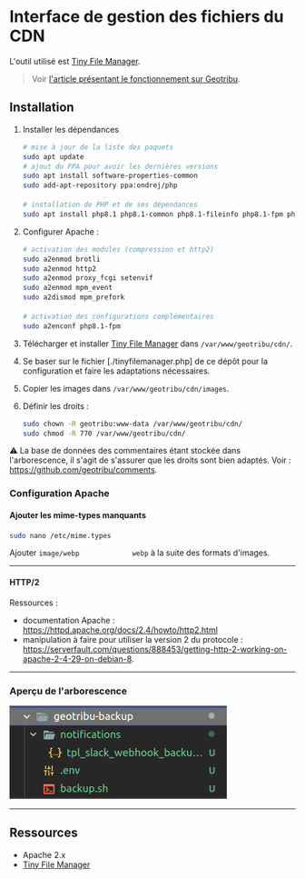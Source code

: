 # Interface de gestion des fichiers du CDN

L'outil utilisé est [Tiny File Manager](https://tinyfilemanager.github.io/).

> Voir [l'article présentant le fonctionnement sur Geotribu](https://static.geotribu.fr/contribuer/guides/image/#parcourir-les-images-sur-le-cdn-de-geotribu).

## Installation

1. Installer les dépendances

    ```bash
    # mise à jour de la liste des paquets
    sudo apt update
    # ajout du PPA pour avoir les dernières versions
    sudo apt install software-properties-common
    sudo add-apt-repository ppa:ondrej/php

    # installation de PHP et de ses dépendances
    sudo apt install php8.1 php8.1-common php8.1-fileinfo php8.1-fpm php8.1-iconv php8.1-mbstring php8.1-zip
    ```

1. Configurer Apache :

    ```bash
    # activation des modules (compression et http2)
    sudo a2enmod brotli
    sudo a2enmod http2
    sudo a2enmod proxy_fcgi setenvif
    sudo a2enmod mpm_event
    sudo a2dismod mpm_prefork

    # activation des configurations complémentaires
    sudo a2enconf php8.1-fpm
    ```

1. Télécharger et installer [Tiny File Manager](https://tinyfilemanager.github.io/) dans `/var/www/geotribu/cdn/`.
1. Se baser sur le fichier [./tinyfilemanager.php] de ce dépôt pour la configuration et faire les adaptations nécessaires.
1. Copier les images dans `/var/www/geotribu/cdn/images`.
1. Définir les droits :

    ```bash
    sudo chown -R geotribu:www-data /var/www/geotribu/cdn/
    sudo chmod -R 770 /var/www/geotribu/cdn/
    ```

:warning: La base de données des commentaires étant stockée dans l'arborescence, il s'agit de s'assurer que les droits sont bien adaptés. Voir : <https://github.com/geotribu/comments>.

### Configuration Apache

#### Ajouter les mime-types manquants

```sh
sudo nano /etc/mime.types
```

Ajouter `image/webp             webp` à la suite des formats d'images.

----

#### HTTP/2

Ressources :

- documentation Apache : <https://httpd.apache.org/docs/2.4/howto/http2.html>
- manipulation à faire pour utiliser la version 2 du protocole : <https://serverfault.com/questions/888453/getting-http-2-working-on-apache-2-4-29-on-debian-8>.

----

### Aperçu de l'arborescence

![Arborescence des scripts sur le serveur](docs/_static/img/scripts_arborescence.png "Organisation des fichiers sur le serveur")

----

## Ressources

- Apache 2.x
- [Tiny File Manager](https://tinyfilemanager.github.io/)
